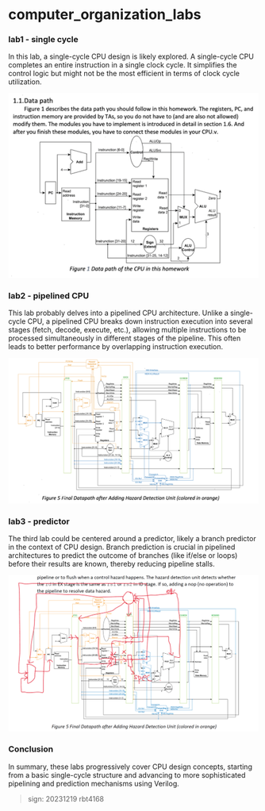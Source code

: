 # computer_organization_labs

### lab1 - single cycle

In this lab, a single-cycle CPU design is likely explored. A single-cycle CPU completes an entire instruction in a single clock cycle. It simplifies the control logic but might not be the most efficient in terms of clock cycle utilization.

![l1](assets/1.png)

### lab2 - pipelined CPU

This lab probably delves into a pipelined CPU architecture. Unlike a single-cycle CPU, a pipelined CPU breaks down instruction execution into several stages (fetch, decode, execute, etc.), allowing multiple instructions to be processed simultaneously in different stages of the pipeline. This often leads to better performance by overlapping instruction execution.

![l2](assets/2.png)

### lab3 - predictor

The third lab could be centered around a predictor, likely a branch predictor in the context of CPU design. Branch prediction is crucial in pipelined architectures to predict the outcome of branches (like if/else or loops) before their results are known, thereby reducing pipeline stalls.

![l3](assets/3.png)

### Conclusion

In summary, these labs progressively cover CPU design concepts, starting from a basic single-cycle structure and advancing to more sophisticated pipelining and prediction mechanisms using Verilog.

> sign: 20231219 rbt4168
